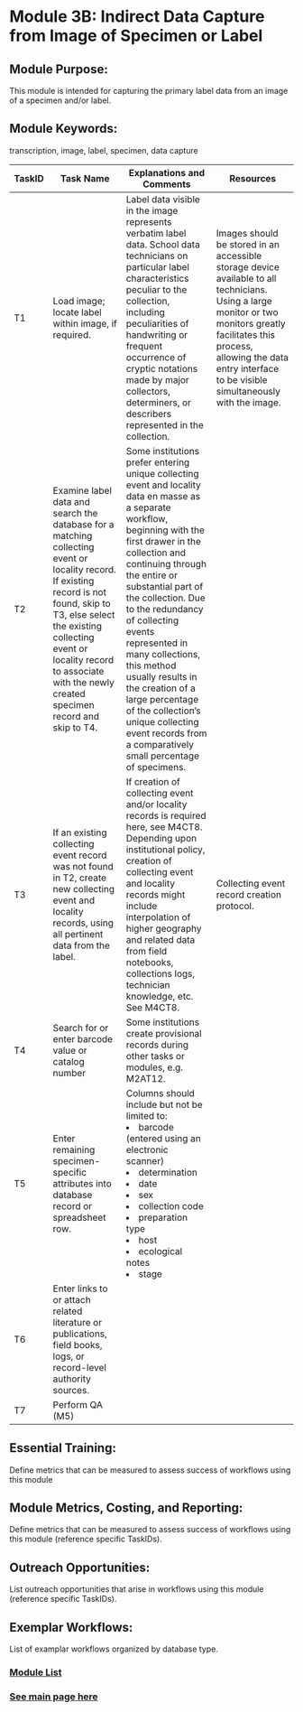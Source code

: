 # Module 3B: Indirect Data Capture from Image of Specimen or Label 

## Module Purpose: 
This module is intended for capturing the primary label data from an image of a specimen and/or label.

## Module Keywords: 
transcription, image, label, specimen, data capture


| TaskID | Task Name | Explanations and Comments | Resources |
|--------|-----------|---------------------------|-----------|
|T1|Load image; locate label within image, if required.|Label data visible in the image represents verbatim label data. School data technicians on particular label characteristics peculiar to the collection, including peculiarities of handwriting or frequent occurrence of cryptic notations made by major collectors, determiners, or describers represented in the collection.| Images should be stored in an accessible storage device available to all technicians.  Using a large monitor or two monitors greatly facilitates this process, allowing the data entry interface to be visible simultaneously with the image.|
|T2|Examine label data and search the database for a matching collecting event or locality record. If existing record is not found, skip to T3, else select the existing collecting event or locality record to associate with the newly created specimen record and skip to T4.|Some institutions prefer entering unique collecting event and locality data en masse as a separate workflow, beginning with the first drawer in the collection and continuing through the entire or substantial part of the collection.  Due to the redundancy of collecting events represented in many collections, this method usually results in the creation of a large percentage of the collection’s unique collecting event records from a comparatively small percentage of specimens.||
|T3|If an existing collecting event record was not found in T2, create new collecting event and locality records, using all pertinent data from the label.|If creation of collecting event and/or locality records is required here, see M4CT8.  Depending upon institutional policy, creation of collecting event and locality records might include interpolation of higher geography and related data from field notebooks, collections logs, technician knowledge, etc. See M4CT8.|Collecting event record creation protocol.|
|T4|Search for or enter barcode value or catalog number|Some institutions create provisional records during other tasks or modules, e.g. M2AT12.||
|T5|Enter remaining specimen-specific attributes into database record or spreadsheet row.|Columns should include but not be limited to:  <li>barcode (entered using an electronic scanner)</li><li>determination</li><li>date</li><li>sex</li><li>collection code</li><li>preparation type</li><li>host</li><li>ecological notes</li><li>stage</li>||
|T6|Enter links to or attach related literature or publications, field books, logs, or record-level authority sources.|||
|T7|Perform QA (M5)|||

## Essential Training: 
Define metrics that can be measured to assess success of workflows using this module

## Module Metrics, Costing, and Reporting: 
Define metrics that can be measured to assess success of workflows using this module (reference specific TaskIDs).

## Outreach Opportunities: 
List outreach opportunities that arise in workflows using this module (reference specific TaskIDs).

## Exemplar Workflows: 
List of examplar workflows organized by database type.

### [Module List](https://entcollnet.github.io/BugFlow/modules/)
### [See main page here](https://entcollnet.github.io/BugFlow/)
